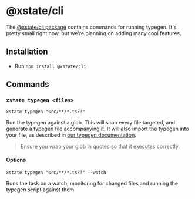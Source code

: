# @xstate/cli

The [@xstate/cli package](https://github.com/statelyai/xstate-vscode/tree/master/apps/cli) contains commands for running typegen. It's pretty small right now, but we're planning on adding many cool features.

## Installation

- Run `npm install @xstate/cli`

## Commands

### `xstate typegen <files>`

`xstate typegen "src/**/*.tsx?"`

Run the typegen against a glob. This will scan every file targeted, and generate a typegen file accompanying it. It will also import the typegen into your file, as described in [our typegen documentation](https://xstate.js.org/docs/guides/typescript.html#typegen-with-the-vscode-extension).

> Ensure you wrap your glob in quotes so that it executes correctly.

#### Options

`xstate typegen "src/**/*.tsx?" --watch`

Runs the task on a watch, monitoring for changed files and running the typegen script against them.
